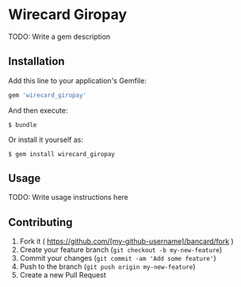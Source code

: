 # Wirecard Giropay

TODO: Write a gem description

## Installation

Add this line to your application's Gemfile:

```ruby
gem 'wirecard_giropay'
```

And then execute:

    $ bundle

Or install it yourself as:

    $ gem install wirecard_giropay

## Usage

TODO: Write usage instructions here

## Contributing

1. Fork it ( https://github.com/[my-github-username]/bancard/fork )
2. Create your feature branch (`git checkout -b my-new-feature`)
3. Commit your changes (`git commit -am 'Add some feature'`)
4. Push to the branch (`git push origin my-new-feature`)
5. Create a new Pull Request
